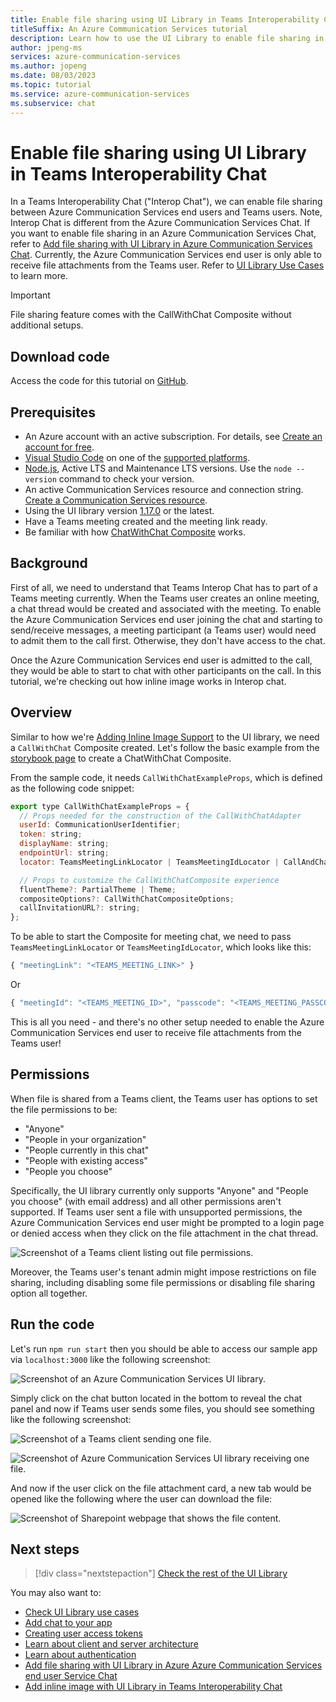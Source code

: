 ```yaml
---
title: Enable file sharing using UI Library in Teams Interoperability Chat
titleSuffix: An Azure Communication Services tutorial
description: Learn how to use the UI Library to enable file sharing in Teams Interoperability Chat
author: jpeng-ms
services: azure-communication-services
ms.author: jopeng
ms.date: 08/03/2023
ms.topic: tutorial
ms.service: azure-communication-services
ms.subservice: chat
---
```


# Enable file sharing using UI Library in Teams Interoperability Chat

In a Teams Interoperability Chat ("Interop Chat"), we can enable file sharing between Azure Communication Services end users and Teams users. Note, Interop Chat is different from the Azure Communication Services Chat. If you want to enable file sharing in an Azure Communication Services Chat, refer to [Add file sharing with UI Library in Azure Communication Services Chat](./file-sharing-tutorial-acs-chat.md). Currently, the Azure Communication Services end user is only able to receive file attachments from the Teams user. Refer to [UI Library Use Cases](../concepts/ui-library/ui-library-use-cases.md) to learn more.

>[!IMPORTANT]
>
>File sharing feature comes with the CallWithChat Composite without additional setups. 
>


## Download code

Access the code for this tutorial on [GitHub](https://github.com/Azure-Samples/communication-services-javascript-quickstarts/tree/main/ui-library-quickstart-teams-interop-meeting-chat).

## Prerequisites

- An Azure account with an active subscription. For details, see [Create an account for free](https://azure.microsoft.com/free/?WT.mc_id=A261C142F).
- [Visual Studio Code](https://code.visualstudio.com/) on one of the [supported platforms](https://code.visualstudio.com/docs/supporting/requirements#_platforms).
- [Node.js](https://nodejs.org/), Active LTS and Maintenance LTS versions. Use the `node --version` command to check your version.
- An active Communication Services resource and connection string. [Create a Communication Services resource](../quickstarts/create-communication-resource.md).
- Using the UI library version [1.17.0](https://www.npmjs.com/package/@azure/communication-react/v/1.17.0) or the latest.
- Have a Teams meeting created and the meeting link ready.
- Be familiar with how [ChatWithChat Composite](https://azure.github.io/communication-ui-library/?path=/docs/composites-call-with-chat-basicexample--basic-example) works.


## Background

First of all, we need to understand that Teams Interop Chat has to part of a Teams meeting currently. When the Teams user creates an online meeting, a chat thread would be created and associated with the meeting. To enable the Azure Communication Services end user joining the chat and starting to send/receive messages, a meeting participant (a Teams user) would need to admit them to the call first. Otherwise, they don't have access to the chat.

Once the Azure Communication Services end user is admitted to the call, they would be able to start to chat with other participants on the call. In this tutorial, we're checking out how inline image works in Interop chat.

## Overview

Similar to how we're [Adding Inline Image Support](./inline-image-tutorial-interop-chat.md) to the UI library, we need a `CallWithChat` Composite created. 
Let's follow the basic example from the [storybook page](https://azure.github.io/communication-ui-library/?path=/docs/composites-call-with-chat-basicexample--basic-example) to create a ChatWithChat Composite.

From the sample code, it needs `CallWithChatExampleProps`, which is defined as the following code snippet:

```js
export type CallWithChatExampleProps = {
  // Props needed for the construction of the CallWithChatAdapter
  userId: CommunicationUserIdentifier;
  token: string;
  displayName: string;
  endpointUrl: string;
  locator: TeamsMeetingLinkLocator | TeamsMeetingIdLocator | CallAndChatLocator;

  // Props to customize the CallWithChatComposite experience
  fluentTheme?: PartialTheme | Theme;
  compositeOptions?: CallWithChatCompositeOptions;
  callInvitationURL?: string;
};

```

To be able to start the Composite for meeting chat, we need to pass `TeamsMeetingLinkLocator` or `TeamsMeetingIdLocator`, which looks like this:

```js
{ "meetingLink": "<TEAMS_MEETING_LINK>" }
```

Or

```js
{ "meetingId": "<TEAMS_MEETING_ID>", "passcode": "<TEAMS_MEETING_PASSCODE>"}
```

This is all you need - and there's no other setup needed to enable the Azure Communication Services end user to receive file attachments from the Teams user!

## Permissions

When file is shared from a Teams client, the Teams user has options to set the file permissions to be:
 - "Anyone"
 - "People in your organization"
 - "People currently in this chat"
 - "People with existing access"
 - "People you choose"

Specifically, the UI library currently only supports "Anyone" and "People you choose" (with email address) and all other permissions aren't supported. If Teams user sent a file with unsupported permissions, the Azure Communication Services end user might be prompted to a login page or denied access when they click on the file attachment in the chat thread.


![Screenshot of a Teams client listing out file permissions.](./media/file-sharing-tutorial-interop-chat-0.png "Screenshot of a Teams client listing out file permissions.")


Moreover, the Teams user's tenant admin might impose restrictions on file sharing, including disabling some file permissions or disabling file sharing option all together. 

## Run the code

Let's run `npm run start` then you should be able to access our sample app via `localhost:3000` like the following screenshot: 

![Screenshot of an Azure Communication Services UI library.](./media/inline-image-tutorial-interop-chat-0.png "Screenshot of a Azure Communication Services UI library.")

Simply click on the chat button located in the bottom to reveal the chat panel and now if Teams user sends some files, you should see something like the following screenshot:

![Screenshot of a Teams client sending one file.](./media/file-sharing-tutorial-interop-chat-1.png "Screenshot of a Teams client sending one file.")

![Screenshot of Azure Communication Services UI library receiving one file.](./media/file-sharing-tutorial-interop-chat-2.png "Screenshot of Azure Communication Services UI library receiving one file.")

And now if the user click on the file attachment card, a new tab would be opened like the following where the user can download the file:

![Screenshot of Sharepoint webpage that shows the file content.](./media/file-sharing-tutorial-interop-chat-3.png "Screenshot of Sharepoint webpage that shows the file content.")


## Next steps

> [!div class="nextstepaction"]
> [Check the rest of the UI Library](https://azure.github.io/communication-ui-library/)

You may also want to:

- [Check UI Library use cases](../concepts/ui-library/ui-library-use-cases.md)
- [Add chat to your app](../quickstarts/chat/get-started.md)
- [Creating user access tokens](../quickstarts/identity/access-tokens.md)
- [Learn about client and server architecture](../concepts/client-and-server-architecture.md)
- [Learn about authentication](../concepts/authentication.md)
- [Add file sharing with UI Library in Azure Azure Communication Services end user Service Chat](./file-sharing-tutorial-acs-chat.md)
- [Add inline image with UI Library in Teams Interoperability Chat](./inline-image-tutorial-interop-chat.md)
